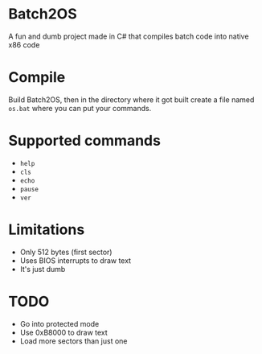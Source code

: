 # Batch2OS
A fun and dumb project made in C# that compiles batch code into native x86 code

# Compile
Build Batch2OS, then in the directory where it got built create a file named ``os.bat`` where you can put your commands.

# Supported commands
- ``help``
- ``cls``
- ``echo``
- ``pause``
- ``ver``

# Limitations
- Only 512 bytes (first sector)
- Uses BIOS interrupts to draw text
- It's just dumb

# TODO
- Go into protected mode
- Use 0xB8000 to draw text
- Load more sectors than just one
